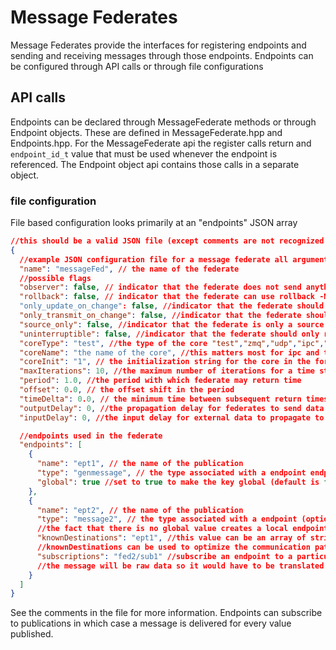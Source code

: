 # Message Federates

Message Federates provide the interfaces for registering endpoints and sending and receiving messages through those endpoints.
Endpoints can be configured through API calls or through file configurations

## API calls

Endpoints can be declared through MessageFederate methods or through Endpoint objects.
These are defined in MessageFederate.hpp and Endpoints.hpp.
For the MessageFederate api the register calls return and `endpoint_id_t` value that must be used whenever the endpoint is referenced.
The Endpoint object api contains those calls in a separate object.

<!-- TODO:: add links to other generated documents -->

### file configuration

File based configuration looks primarily at an "endpoints" JSON array

```json
//this should be a valid JSON file (except comments are not recognized in standard JSON)
{
  //example JSON configuration file for a message federate all arguments are optional
  "name": "messageFed", // the name of the federate
  //possible flags
  "observer": false, // indicator that the federate does not send anything
  "rollback": false, // indicator that the federate can use rollback -NOTE: not used at present
  "only_update_on_change": false, //indicator that the federate should only indicate updated values on change
  "only_transmit_on_change": false, //indicator that the federate should only publish if the value changed
  "source_only": false, //indicator that the federate is only a source and is not expected to receive anything
  "uninterruptible": false, //indicator that the federate should only return requested times
  "coreType": "test", //the type of the core "test","zmq","udp","ipc","tcp","mpi"
  "coreName": "the name of the core", //this matters most for ipc and test cores, can be empty
  "coreInit": "1", // the initialization string for the core in the form of a command line arguments
  "maxIterations": 10, //the maximum number of iterations for a time step
  "period": 1.0, //the period with which federate may return time
  "offset": 0.0, // the offset shift in the period
  "timeDelta": 0.0, // the minimum time between subsequent return times
  "outputDelay": 0, //the propagation delay for federates to send data
  "inputDelay": 0, //the input delay for external data to propagate to federates

  //endpoints used in the federate
  "endpoints": [
    {
      "name": "ept1", // the name of the publication
      "type": "genmessage", // the type associated with a endpoint endpoint types have limited usefulness at present (optional)
      "global": true //set to true to make the key global (default is false in which case the publication is prepended with the federate name)
    },
    {
      "name": "ept2", // the name of the publication
      "type": "message2", // the type associated with a endpoint (optional)
      //the fact that there is no global value creates a local endpoint with global name messageFed/ept2
      "knownDestinations": "ept1", //this value can be an array of strings or just a single one it names key paths
      //knownDestinations can be used to optimize the communication pathways inside of HELICS
      "subscriptions": "fed2/sub1" //subscribe an endpoint to a particular publication  this means that an endpoint will get a message whenever anything is published to that particular key
      //the message will be raw data so it would have to be translated to be useful. this can also be a JSON array to subscribe to multiple publications
    }
  ]
}
```

See the comments in the file for more information.
Endpoints can subscribe to publications in which case a message is delivered for every value published.
